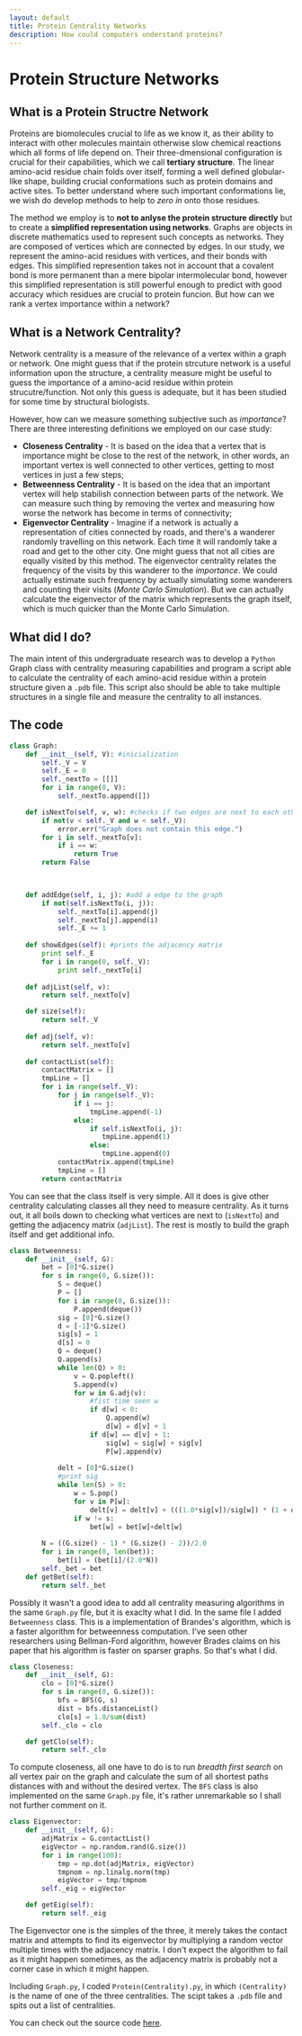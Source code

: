 ```yaml
---
layout: default
title: Protein Centrality Networks
description: How could computers understand proteins?
---
```


# Protein Structure Networks

## What is a Protein Structre Network

Proteins are biomolecules crucial to life as we know it, as their ability to interact with other molecules maintain  otherwise slow chemical reactions which all forms of life depend on. Their three-dmensional configuration is crucial for their capabilities, which we call **tertiary structure**. The linear amino-acid residue chain folds over itself, forming a well defined globular-like shape, building crucial conformations such as protein domains and active sites. To better understand where such important conformations lie, we wish do develop methods to help to _zero in_ onto those residues.

The method we employ is to **not to anlyse the protein structure directly** but to create a **simplified representation using networks**. Graphs are objects in discrete mathematics used to represent such concepts as networks. They are composed of vertices which are connected by edges. In our study, we represent the amino-acid residues with vertices, and their bonds with edges. This simplified represention takes not in account that a covalent bond is more permanent than a mere bipolar intermolecular bond, however this simplified representation is still powerful enough to predict with good accuracy which residues are crucial to protein funcion. But how can we rank a vertex importance within a network?

## What is a Network Centrality?

Network centrality is a measure of the relevance of a vertex within a graph or network. One might guess that if the protein strcuture network is a useful information upon the structure, a centrality measure might be useful to guess the importance of a amino-acid residue within protein strucutre/function. Not only this guess is adequate, but it has been studied for some time by structural biologists.

However, how can we measure something subjective such as _importance_? There are three interesting definitions we employed on our case study:

* **Closeness Centrality** - It is based on the idea that a vertex that is importance might be close to the rest of the network, in other words, an important vertex is well connected to other vertices, getting to most vertices in just a few steps;
* **Betweenness Centrality** - It is based on the idea that an important vertex will help stabilish connection between parts of the network. We can measure such thing by removing the vertex and measuring how worse the network has become in terms of connectivity;
* **Eigenvector Centrality** - Imagine if a network is actually a representation of cities connected by roads, and there's a wanderer randomly travelling on this network. Each time it will randomly take a road and get to the other city. One might guess that not all cities are equally visited by this method. The eigenvector centrality relates the frequency of the visits by this wanderer to the _importance_. We could actually estimate such frequency by actually simulating some wanderers and counting their visits (_Monte Carlo Simulation_). But we can actually calculate the eigenvector of the matrix which represents the graph itself, which is much quicker than the Monte Carlo Simulation.


## What did I do?

The main intent of this undergraduate research was to develop a `Python` Graph class with centrality measuring capabilities and program a script able to calculate the centrality of each amino-acid residue within a protein structure given a `.pdb` file. This script also should be able to take multiple structures in a single file and measure the centrality to all instances.

## The code

``` Python
class Graph:
    def __init__(self, V): #inicialization
        self._V = V
        self._E = 0
        self._nextTo = [[]]
        for i in range(0, V):
            self._nextTo.append([])

    def isNextTo(self, v, w): #checks if two edges are next to each other
        if not(v < self._V and w < self._V):
            error.err("Graph does not contain this edge.")
        for i in self._nextTo[v]:
            if i == w:
                return True
        return False


            
    def addEdge(self, i, j): #add a edge to the graph
        if not(self.isNextTo(i, j)):
            self._nextTo[i].append(j)
            self._nextTo[j].append(i)
            self._E += 1
    
    def showEdges(self): #prints the adjacency matrix
        print self._E
        for i in range(0, self._V):
            print self._nextTo[i]
    
    def adjList(self, v):
        return self._nextTo[v]

    def size(self):
        return self._V
    
    def adj(self, v):
        return self._nextTo[v]
		
    def contactList(self):
		contactMatrix = []
		tmpLine = []
		for i in range(self._V):
			for j in range(self._V):
				if i == j:
					tmpLine.append(-1)
				else:
				    if self.isNextTo(i, j):
					   tmpLine.append(1)
				    else:
					   tmpLine.append(0)
			contactMatrix.append(tmpLine)
			tmpLine = []
		return contactMatrix
```

You can see that the class itself is very simple. All it does is give other centrality calculating classes all they need to measure centrality. As it turns out, it all boils down to checking what vertices are next to (`isNextTo`) and getting the adjacency matrix (`adjList`). The rest is mostly to build the graph itself and get additional info.

```Python
class Betweenness:
    def __init__(self, G):
        bet = [0]*G.size()
        for s in range(0, G.size()):
            S = deque()
            P = []
            for i in range(0, G.size()):
                P.append(deque())
            sig = [0]*G.size()
            d = [-1]*G.size()
            sig[s] = 1
            d[s] = 0
            Q = deque()
            Q.append(s)
            while len(Q) > 0:
                v = Q.popleft()
                S.append(v)
                for w in G.adj(v):
                    #fist time seen w
                    if d[w] < 0:
                        Q.append(w)
                        d[w] = d[v] + 1
                    if d[w] == d[v] + 1:
                        sig[w] = sig[w] + sig[v]
                        P[w].append(v)
            
            delt = [0]*G.size()
            #print sig
            while len(S) > 0:
                w = S.pop()
                for v in P[w]:
                    delt[v] = delt[v] + (((1.0*sig[v])/sig[w]) * (1 + delt[w]))
                if w != s:
                    bet[w] = bet[w]+delt[w]
        
        N = ((G.size() - 1) * (G.size() - 2))/2.0
        for i in range(0, len(bet)):
            bet[i] = (bet[i]/(2.0*N))
        self._bet = bet
    def getBet(self):
        return self._bet
``` 

Possibly it wasn't a good idea to add all centrality measuring algorithms in the same `Graph.py` file, but it is exaclty what I did. In the same file I added `Betweenness` class. This is a implementation of Brandes's algorithm, which is a faster algorithm for betweenness computation. I've seen other researchers using Bellman-Ford algorithm, however Brades claims on his paper that his algorithm is faster on sparser graphs. So that's what I did.

```Python
class Closeness:
    def __init__(self, G):
        clo = [0]*G.size()
        for s in range(0, G.size()):
            bfs = BFS(G, s)
            dist = bfs.distanceList()
            clo[s] = 1.0/sum(dist)
        self._clo = clo

    def getClo(self):
        return self._clo
```

To compute closeness, all one have to do is to run _breadth first search_ on all vertex pair on the graph and calculate the sum of all shortest paths distances with and without the desired vertex. The `BFS` class is also implemented on the same `Graph.py` file, it's rather unremarkable so I shall not further comment on it.

```Python
class Eigenvector:
    def __init__(self, G):
        adjMatrix = G.contactList()
        eigVector = np.random.rand(G.size())
        for i in range(100):
            tmp = np.dot(adjMatrix, eigVector)
            tmpnom = np.linalg.norm(tmp)
            eigVector = tmp/tmpnom
        self._eig = eigVector

    def getEig(self):
        return self._eig
```

The Eigenvector one is the simples of the three, it merely takes the contact matrix and attempts to find its eigenvector by multiplying a random vector multiple times with the adjacency matrix. I don't expect the algorithm to fail as it might happen sometimes, as the adjacency matrix is probably not a corner case in which it might happen.

Including `Graph.py`, I coded `Protein(Centrality).py`, in which `(Centrality)` is the name of one of the three centralities. The scipt takes a `.pdb` file and spits out a list of centralities. 

You can check out the source code <a href="https://github.com/bruno153/ProteinStructureNetworks">here</a>.